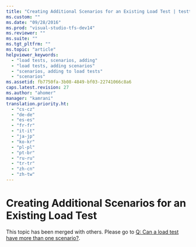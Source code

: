 ```yaml
---
title: "Creating Additional Scenarios for an Existing Load Test | testtitle"
ms.custom: ""
ms.date: "09/28/2016"
ms.prod: "visual-studio-tfs-dev14"
ms.reviewer: ""
ms.suite: ""
ms.tgt_pltfrm: ""
ms.topic: "article"
helpviewer_keywords: 
  - "load tests, scenarios, adding"
  - "load tests, adding scenarios"
  - "scenarios, adding to load tests"
  - "scenarios"
ms.assetid: fb7750fa-3b08-4849-bf03-22741066c8a6
caps.latest.revision: 27
ms.author: "ahomer"
manager: "kamrani"
translation.priority.ht: 
  - "cs-cz"
  - "de-de"
  - "es-es"
  - "fr-fr"
  - "it-it"
  - "ja-jp"
  - "ko-kr"
  - "pl-pl"
  - "pt-br"
  - "ru-ru"
  - "tr-tr"
  - "zh-cn"
  - "zh-tw"
---
```

# Creating Additional Scenarios for an Existing Load Test
This topic has been merged with others. Please go to [Q: Can a load test have more than one scenario?](http://msdn.microsoft.com/en-us/7041cbcf-9ab1-4579-98ff-8f296aeaded4).
